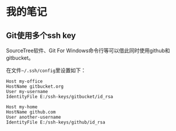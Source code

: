 # 我的笔记

## Git使用多个ssh key
SourceTree软件、Git For Windows命令行等可以借此同时使用github和gitbucket。

在文件`~/.ssh/config`里设置如下：

```
Host my-office
HostName gitbucket.org
User my-username
IdentityFile E:/ssh-keys/gitbucket/id_rsa

Host my-home
HostName github.com
User another-username
IdentityFile E:/ssh-keys/github/id_rsa
```
